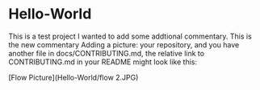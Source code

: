 # Hello-World
This is a test project
I wanted to add some addtional commentary.  This is the new commentary
Adding a picture: 
 your repository, and you have another file in docs/CONTRIBUTING.md, the relative link to CONTRIBUTING.md in your README might look like this:

[Flow Picture](Hello-World/flow 2.JPG)

